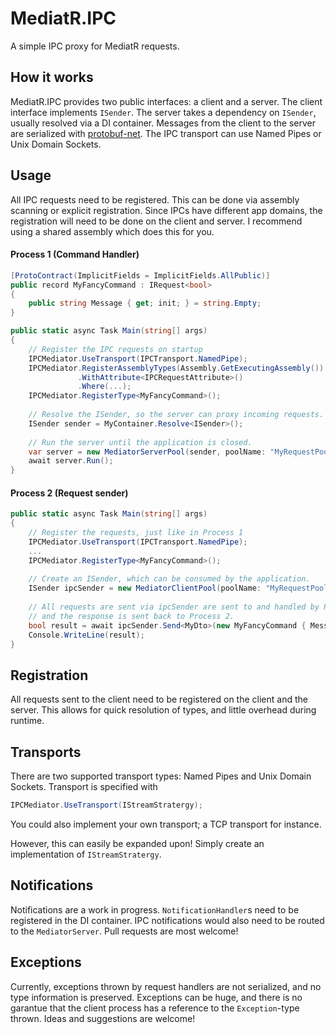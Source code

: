 # MediatR.IPC
A simple IPC proxy for MediatR requests.

## How it works
MediatR.IPC provides two public interfaces: a client and a server. The client interface implements `ISender`. The server takes a dependency on `ISender`, usually resolved via a DI container. Messages from the client to the server are serialized with [protobuf-net](https://github.com/protobuf-net/protobuf-net). The IPC transport can use Named Pipes or Unix Domain Sockets. 

## Usage
All IPC requests need to be registered. This can be done via assembly scanning or explicit registration.
Since IPCs have different app domains, the registration will need to be done on the client and server.
I recommend using a shared assembly which does this for you.

#### Process 1 (Command Handler)
```csharp
[ProtoContract(ImplicitFields = ImplicitFields.AllPublic)]
public record MyFancyCommand : IRequest<bool>
{
    public string Message { get; init; } = string.Empty;
}

public static async Task Main(string[] args)
{
    // Register the IPC requests on startup
    IPCMediator.UseTransport(IPCTransport.NamedPipe);
    IPCMediator.RegisterAssemblyTypes(Assembly.GetExecutingAssembly())
               .WithAttribute<IPCRequestAttribute>()
               .Where(...);
    IPCMediator.RegisterType<MyFancyCommand>();
        
    // Resolve the ISender, so the server can proxy incoming requests.
    ISender sender = MyContainer.Resolve<ISender>();
    
    // Run the server until the application is closed.
    var server = new MediatorServerPool(sender, poolName: "MyRequestPool", poolSize: 8);
    await server.Run();
}
```

#### Process 2 (Request sender)
```csharp
public static async Task Main(string[] args)
{
    // Register the requests, just like in Process 1
    IPCMediator.UseTransport(IPCTransport.NamedPipe);
    ...
    IPCMediator.RegisterType<MyFancyCommand>();
        
    // Create an ISender, which can be consumed by the application.
    ISender ipcSender = new MediatorClientPool(poolName: "MyRequestPool", poolSize: 8);
    
    // All requests are sent via ipcSender are sent to and handled by Process 1,
    // and the response is sent back to Process 2.
    bool result = await ipcSender.Send<MyDto>(new MyFancyCommand { Message = "Hello!" });
    Console.WriteLine(result);
}
```

## Registration
All requests sent to the client need to be registered on the client and the server. This allows for quick resolution of types, and little overhead during runtime.

## Transports
There are two supported transport types: Named Pipes and Unix Domain Sockets. Transport is specified with
```csharp
IPCMediator.UseTransport(IStreamStratergy);
```
You could also implement your own transport; a TCP transport for instance.


However, this can easily be expanded upon! Simply create an implementation of `IStreamStratergy`.

## Notifications
Notifications are a work in progress. `NotificationHandler`s need to be registered in the DI container. IPC notifications would also need to be routed to the `MediatorServer`. Pull requests are most welcome!

## Exceptions
Currently, exceptions thrown by request handlers are not serialized, and no type information is preserved. Exceptions can be huge, and there is no garantue that the client process has a reference to the `Exception`-type thrown. Ideas and suggestions are welcome!
